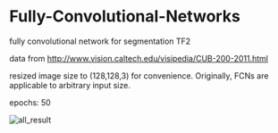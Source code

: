 # Fully-Convolutional-Networks
 fully convolutional network for segmentation TF2

data from http://www.vision.caltech.edu/visipedia/CUB-200-2011.html

resized image size to (128,128,3) for convenience. Originally, FCNs are applicable to arbitrary input size.  

epochs: 50

![all_result](https://user-images.githubusercontent.com/55184529/72602545-5a453880-390f-11ea-942e-b90fbee3bc98.png)
